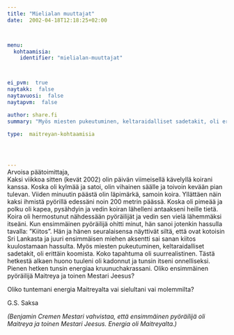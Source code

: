 ```yaml
---
title: "Mielialan muuttajat"
date:  2002-04-18T12:18:25+02:00



menu:
  kohtaamisia:
    identifier: "mielialan-muuttajat"



ei_pvm:  true
naytakk:  false
naytavuosi:  false
naytapvm:  false

author: share.fi
summary: "Myös miesten pukeutuminen, keltaraidalliset sadetakit, oli erittäin koomista. Koko tapahtuma oli suurrealistinen. Tästä hetkestä alkaen huono tuuleni oli kadonnut ja tunsin itseni onnelliseksi. Pienen hetken tunsin energiaa kruunuchakrassani. Oliko ensimmäinen pyöräilijä Maitreya ja toinen Mestari Jeesus?"

type:  maitreyan-kohtaamisia



 
---
```

<p style="margin-top:-15px;">Arvoisa päätoimittaja,<br>
Kaksi viikkoa sitten (kevät 2002) olin päivän viimeisellä kävelyllä koirani kanssa. Koska oli kylmää ja satoi, olin vihainen säälle ja toivoin kevään pian tulevan. Viiden minuutin päästä olin läpimärkä, samoin koira. Yllättäen näin kaksi ihmistä pyörillä edessäni noin 200 metrin päässä. Koska oli pimeää ja polku oli kapea, pysähdyin ja vedin koiran lähelleni antaakseni heille tietä. Koira oli hermostunut nähdessään pyöräilijät ja vedin sen vielä lähemmäksi itseäni. Kun ensimmäinen pyöräilijä ohitti minut, hän sanoi jotenkin hassulla tavalla: ”Kiitos”. Hän ja hänen seuralaisensa näyttivät siltä, että ovat kotoisin Sri Lankasta ja juuri ensimmäisen miehen aksentti sai sanan kiitos kuulostamaan hassulta. Myös miesten pukeutuminen, keltaraidalliset sadetakit, oli erittäin koomista. Koko tapahtuma oli suurrealistinen. Tästä hetkestä alkaen huono tuuleni oli kadonnut ja tunsin itseni onnelliseksi. Pienen hetken tunsin energiaa kruunuchakrassani. Oliko ensimmäinen pyöräilijä Maitreya ja toinen Mestari Jeesus?</p>
<p>Oliko tuntemani energia Maitreyalta vai sielultani vai molemmilta?</p>
<p>G.S. Saksa</p>
<p><em>(Benjamin Cremen Mestari vahvistaa, että ensimmäinen pyöräilijä oli Maitreya ja toinen Mestari Jeesus. Energia oli Maitreyalta.)</em>